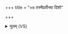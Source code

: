 +++
title = "०७ तस्मैप्रतीच्या दिशो"

+++
<details><summary>मूलम् (VS)</summary>

तस्मै॑प्र॒तीच्या॑ दि॒शो अ॑न्तर्दे॒शात्प॑शु॒पति॑मिष्वा॒सम॑नुष्ठा॒तार॑मकुर्वन् ॥
</details>